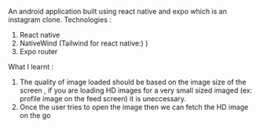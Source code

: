 An android application built using react native and expo which is an instagram clone.
Technologies : 
1. React native
2. NativeWind (Tailwind for react native:) )
3. Expo router





What I learnt : 
1. The quality of image loaded should be based on the image size of the screen , if you are loading HD images for a very small sized imaged (ex: profile image on the feed screen) it is uneccessary.
2. Once the user tries to open the image then we can fetch the HD image on the go
